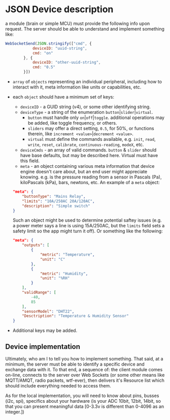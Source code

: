# JSON Device description

a module (brain or simple MCU) must provide the following info upon request. The server should be able to understand and implement something like:
```javascript
WebSocketSend(JSON.stringify(["cmd", {
            deviceID: "uuid-string",
            cmd: "on"
        }, {
            deviceID: "other-uuid-string",
            cmd: "0.5"
        }])
```

- `array` of `objects` representing an individual peripheral, including how to interact with it, meta information like units or capabilities, etc.
- each `object` should have a minimum set of keys:
  - `deviceID` - a GUID string (v4), or some other identifying string.
  - `deviceType` - a string of the enumeration `button`|`slider`|`virtual`.
    - `button` must handle only `on`|`off`|`toggle`. additional operations may be added, like toggle frequency, or others.
	-  `sliders` may offer a direct setting, `0.5`, for 50%, or functions therein, like `increment <value>`|`decrement <value>`.
	-  `virtual` must define the commands available, e.g. `init`, `read`, `write`, `reset`, `calibrate`, `continuous-reading`, `modeX`, etc.
  - `deviceCmds` - an array of valid commands. `button` & `slider` should have base defaults, but may be described here. Virtual must have this field.
  - `meta` - an object containing various meta information that device engine doesn't care about, but an end user might appreciate knowing. e.g. is the pressure reading from a sensor in Pascals (Pa), kiloPascals (kPa), bars, newtons, etc. An example of a `meta` object:
  ```json
  "meta": {
	  "buttonType": "Mains Relay",
	  "limits": "10A/250AC 20A/120AC",
	  "description": "Simple switch"
  }
  ```
  Such an object might be used to determine potential saftey issues (e.g. a power meter says a line is using 15A/250AC, but the `limits` field sets a safety limit so the app might turn it off).
  Or something like the following:

  ```json
  "meta": {
	  "outputs": [
		  {
			  "metric": "Temperature",
			  "unit": "C"
		  },
		  {
			  "metric": "Humidity",
			  "unit": "%RH"
		  }
	  ],
	  "validRange": [
		  -40,
		  85
	  ],
	  "sensorModel": "DHT22",
	  "Desctription": "Temperature & Humidity Sensor"
  }
  ```
- Additional keys may be added.

## Device implementation

Ultimately, who am I to tell you how to implement something. That said, at a minimum, the server must be able to identify a specific device and exchange data with it. To that end, a sequence of: the client module comes on-line, connects to the server over Web Sockets (or some other means like MQTT/AMQT, radio packets, wtf-ever), then delivers it's Resource list which should include everything needed to access them.

As for the local implementation, you will need to know about pins, busses (i2c, spi), specifics about your hardware (is your ADC 10bit, 12bit, 14bit, so that you can present meaningful data [0-3.3v is different than 0-4096 as an integer.])
